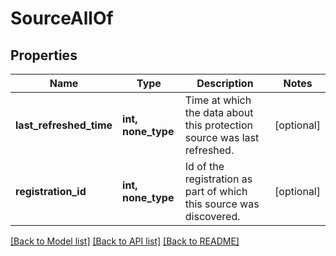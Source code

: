 # SourceAllOf


## Properties
Name | Type | Description | Notes
------------ | ------------- | ------------- | -------------
**last_refreshed_time** | **int, none_type** | Time at which the data about this protection source was last refreshed. | [optional] 
**registration_id** | **int, none_type** | Id of the registration as part of which this source was discovered. | [optional] 

[[Back to Model list]](../README.md#documentation-for-models) [[Back to API list]](../README.md#documentation-for-api-endpoints) [[Back to README]](../README.md)


